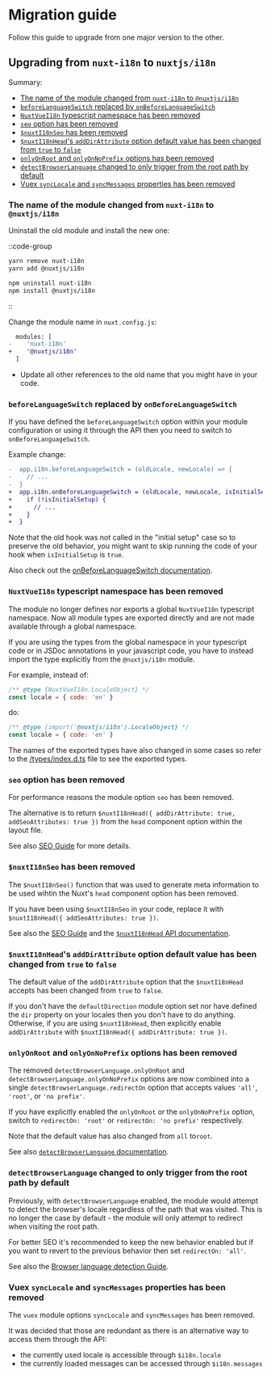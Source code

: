 # Migration guide

Follow this guide to upgrade from one major version to the other.

## Upgrading from `nuxt-i18n` to `nuxtjs/i18n`

Summary:

- [The name of the module changed from `nuxt-i18n` to `@nuxtjs/i18n`]()
- [`beforeLanguageSwitch` replaced by `onBeforeLanguageSwitch`](#beforelanguageswitch-replaced-by-onbeforelanguageswitch)
- [`NuxtVueI18n` typescript namespace has been removed](#nuxtvuei18n-typescript-namespace-has-been-removed)
- [`seo` option has been removed](#seo-option-has-been-removed)
- [`$nuxtI18nSeo` has been removed](#nuxti18nseo-has-been-removed)
- [`$nuxtI18nHead`'s `addDirAttribute` option default value has been changed from `true` to `false`](#nuxti18nheads-adddirattribute-option-default-value-has-been-changed-from-true-to-false)
- [`onlyOnRoot` and `onlyOnNoPrefix` options has been removed](#onlyonroot-and-onlyonnoprefix-options-has-been-removed)
- [`detectBrowserLanguage` changed to only trigger from the root path by default](#detectbrowserlanguage-changed-to-only-trigger-from-the-root-path-by-default)
- [Vuex `syncLocale` and `syncMessages` properties has been removed](#vuex-synclocale-and-syncmessages-properties-has-been-removed)

### The name of the module changed from `nuxt-i18n` to `@nuxtjs/i18n`

Uninstall the old module and install the new one:

::code-group
```bash [Yarn]
yarn remove nuxt-i18n
yarn add @nuxtjs/i18n
```

```bash [NPM]
npm uninstall nuxt-i18n
npm install @nuxtjs/i18n
```
::

Change the module name in `nuxt.config.js`:

```diff
  modules: [
-    'nuxt-i18n'
+    '@nuxtjs/i18n'
  ]
```

- Update all other references to the old name that you might have in your code.

### `beforeLanguageSwitch` replaced by `onBeforeLanguageSwitch`

If you have defined the `beforeLanguageSwitch` option within your module configuration or using it through the API then you need to switch to `onBeforeLanguageSwitch`.

Example change:

```diff
-  app.i18n.beforeLanguageSwitch = (oldLocale, newLocale) => {
-    // ...
-  }
+  app.i18n.onBeforeLanguageSwitch = (oldLocale, newLocale, isInitialSetup, context) => {
+    if (!isInitialSetup) {
+      // ...
+    }
+  }
```

Note that the old hook was not called in the "initial setup" case so to preserve the old behavior, you might want to skip running the code of your hook when `isInitialSetup` is `true`.

Also check out the [onBeforeLanguageSwitch documentation](/callbacks#onbeforelanguageswitch).

### `NuxtVueI18n` typescript namespace has been removed

The module no longer defines nor exports a global `NuxtVueI18n` typescript namespace. Now all module types are exported directly and are not made available through a global namespace.

If you are using the types from the global namespace in your typescript code or in JSDoc annotations in your javascript code, you have to instead import the type explicitly from the `@nuxtjs/i18n` module.

For example, instead of:

```js
/** @type {NuxtVueI18n.LocaleObject} */
const locale = { code: 'en' }
```

do:

```js
/** @type {import('@nuxtjs/i18n').LocaleObject} */
const locale = { code: 'en' }
```

The names of the exported types have also changed in some cases so refer to the [/types/index.d.ts](https://github.com/nuxt-community/i18n-module/blob/master/types/index.d.ts) file to see the exported types.

### `seo` option has been removed

For performance reasons the module option `seo` has been removed.

The alternative is to return `$nuxtI18nHead({ addDirAttribute: true, addSeoAttributes: true })` from the `head` component option within the layout file.

See also [SEO Guide](/seo) for more details.

### `$nuxtI18nSeo` has been removed

The `$nuxtI18nSeo()` function that was used to generate meta information to be used wihtin the Nuxt's `head` component option has been removed.

If you have been using `$nuxtI18nSeo` in your code, replace it with `$nuxtI18nHead({ addSeoAttributes: true })`.

See also the [SEO Guide](/seo) and the [`$nuxtI18nHead` API documentation](/api#nuxti18nhead).

### `$nuxtI18nHead`'s `addDirAttribute` option default value has been changed from `true` to `false`

The default value of the `addDirAttribute` option that the `$nuxtI18nHead` accepts has been changed from `true` to `false`.

If you don't have the `defaultDirection` module option set nor have defined the `dir` property on your locales then you don't have to do anything. Otherwise, if you are using `$nuxtI18nHead`, then explicitly enable `addDirAttribute` with `$nuxtI18nHead({ addDirAttribute: true })`.

### `onlyOnRoot` and `onlyOnNoPrefix` options has been removed

The removed `detectBrowserLanguage.onlyOnRoot` and `detectBrowserLanguage.onlyOnNoPrefix` options are now combined into a single `detectBrowserLanguage.redirectOn` option that accepts values `'all'`, `'root'`, or `'no prefix'`.

If you have explicitly enabled the `onlyOnRoot` or the `onlyOnNoPrefix` option, switch to `redirectOn: 'root'` or `redirectOn: 'no prefix'` respectively.

Note that the default value has also changed from `all` to`root`.

See also [`detectBrowserLanguage` documentation](/options-reference#detectbrowserlanguage).

### `detectBrowserLanguage` changed to only trigger from the root path by default

Previously, with `detectBrowserLanguage` enabled, the module would attempt to detect the browser's locale regardless of the path that was visited. This is no longer the case by default - the module will only attempt to redirect when visiting the root path.

For better SEO it's recommended to keep the new behavior enabled but if you want to revert to the previous behavior then set `redirectOn: 'all'`.

See also the [Browser language detection Guide](/browser-language-detection).

### Vuex `syncLocale` and `syncMessages` properties has been removed

The `vuex` module options `syncLocale` and `syncMessages` has been removed.

It was decided that those are redundant as there is an alternative way to access them through the API:
 - the currently used locale is accessible through `$i18n.locale`
 - the currently loaded messages can be accessed through `$i18n.messages`
